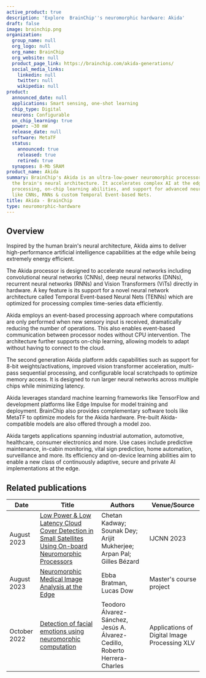 ```yaml
---
active_product: true
description: 'Explore  BrainChip''s neuromorphic hardware: Akida'
draft: false
image: brainchip.png
organization:
  group_name: null
  org_logo: null
  org_name: BrainChip
  org_website: null
  product_page_link: https://brainchip.com/akida-generations/
  social_media_links:
    linkedin: null
    twitter: null
    wikipedia: null
product:
  announced_date: null
  applications: Smart sensing, one-shot learning
  chip_type: Digital
  neurons: Configurable
  on_chip_learning: true
  power: ~30 mW
  release_date: null
  software: MetaTF
  status:
    announced: true
    released: true
    retired: true
  synapses: 8-Mb SRAM
product_name: Akida
summary: BrainChip's Akida is an ultra-low-power neuromorphic processor inspired by
  the brain's neural architecture. It accelerates complex AI at the edge through event-based
  processing, on-chip learning abilities, and support for advanced neural networks
  like CNNs, RNNs & custom Temporal Event-based Nets.
title: Akida - BrainChip
type: neuromorphic-hardware
---
```


## Overview
Inspired by the human brain's neural architecture, Akida aims to deliver high-performance artificial intelligence capabilities at the edge while being extremely energy efficient. 

The Akida processor is designed to accelerate neural networks including convolutional neural networks (CNNs), deep neural networks (DNNs), recurrent neural networks (RNNs) and Vision Transformers (ViTs) directly in hardware. A key feature is its support for a novel neural network architecture called Temporal Event-based Neural Nets (TENNs) which are optimized for processing complex time-series data efficiently.

Akida employs an event-based processing approach where computations are only performed when new sensory input is received, dramatically reducing the number of operations. This also enables event-based communication between processor nodes without CPU intervention. The architecture further supports on-chip learning, allowing models to adapt without having to connect to the cloud.

The second generation Akida platform adds capabilities such as support for 8-bit weights/activations, improved vision transformer acceleration, multi-pass sequential processing, and configurable local scratchpads to optimize memory access. It is designed to run larger neural networks across multiple chips while minimizing latency. 

Akida leverages standard machine learning frameworks like TensorFlow and development platforms like Edge Impulse for model training and deployment. BrainChip also provides complementary software tools like MetaTF to optimize models for the Akida hardware. Pre-built Akida-compatible models are also offered through a model zoo.

Akida targets applications spanning industrial automation, automotive, healthcare, consumer electronics and more. Use cases include predictive maintenance, in-cabin monitoring, vital sign prediction, home automation, surveillance and more. Its efficiency and on-device learning abilities aim to enable a new class of continuously adaptive, secure and private AI implementations at the edge.

## Related publications

| Date | Title | Authors  | Venue/Source |
|------|-------|----------|------------- |
| August 2023 | [Low Power & Low Latency Cloud Cover Detection in Small Satellites Using On-board Neuromorphic Processors](https://ieeexplore.ieee.org/abstract/document/10191569) | Chetan Kadway; Sounak Dey; Arijit Mukherjee; Arpan Pal; Gilles Bézard | IJCNN 2023 |
| August 2023 | [Neuromorphic Medical Image Analysis at the Edge](http://www.diva-portal.org/smash/record.jsf?pid=diva2%3A1779206&dswid=-6143) | Ebba Bratman, Lucas Dow | Master's course project |
| October 2022 | [Detection of facial emotions using neuromorphic computation](https://www.spiedigitallibrary.org/conference-proceedings-of-spie/12226/122260E/Detection-of-facial-emotions-using-neuromorphic-computation/10.1117/12.2633707.short) | Teodoro Álvarez-Sánchez, Jesús A. Álvarez-Cedillo, Roberto Herrera-Charles | Applications of Digital Image Processing XLV |
